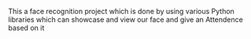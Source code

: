 This a face recognition project which is done by using various Python libraries which can showcase and view our face and give an Attendence based on it 
